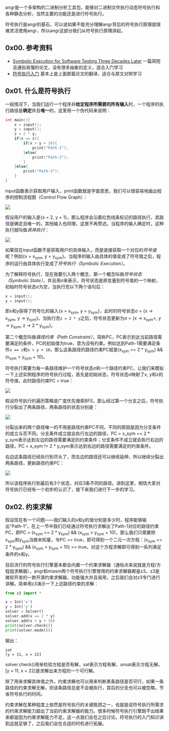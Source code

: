 angr是一个多架构的二进制分析工具包，能够对二进制文件执行动态符号执行和各种静态分析，当然主要的功能还是进行符号执行。

符号执行是angr的基石，可以说如果不能充分理解angr背后的符号执行原理就很难灵活使用angr，所以angr这部分我们从符号执行原理讲起。

## 0x00. 参考资料

- [Symbolic Execution for Software Testing Three Decades Later](attachment/0.符号执行入门/Symbolic%20Execution%20for%20Software%20Testing%20Three%20Decades%20Later.pdf) 一篇简短且通俗易懂的论文，没有很多抽象的定义，适合入门学习
- [符号执行入门](https://zhuanlan.zhihu.com/p/26927127) 基本上是上面那篇论文的翻译，适合与原文对照学习

## 0x01. 什么是符号执行

一般情况下，当我们运行一个程序并**给定程序所需要的所有输入**时，一个程序的执行路径是**确定**并且**唯一**的，这里用一个伪代码来说明：

```cpp
int main(){
    x = input();
    y = input();
    z = 2 * y;
    if(x == z){
        if(x > y + 10){
            print("Path-1");
        }else{
            print("Path-2");
        }
    }else{
        print("Path-3");
    }
}
```

input函数表示获取用户输入，print函数就是字面意思，我们可以很容易地画出程序的控制流程图（Control Flow Graph）：

![](img/CFG-1.png)

假设用户的输入是{x = 2, y = 1}，那么程序会沿着红色线条标记的路径执行，其路径是确定且唯一的，其他输入也同理，这里不再赘述。当程序的输入确定时，这种执行就叫做*具体执行*：

![](img/CFG-2.png)

如果现在input函数不是获取用户的具体输入，而是直接获取一个对应的*符号值*呢？例如{x = x<sub>sym</sub>, y = y<sub>sym</sub>}。当程序的输入由具体的值变成了符号值之后，程序的运行由具体执行变成了*符号执行（Symbolic Execution）*。

为了解释符号执行，现在我要引入两个概念，第一个概念叫做*符号状态（Symbolic State）*，并且用σ来表示，符号状态是原变量到符号值的一个映射，初始时符号状态σ为空，当执行完以下两个语句后：

```cpp
x = input();
y = input();
```

即x和y获得了符号化的输入{x = x<sub>sym</sub>, y = y<sub>sym</sub>}，此时的符号状态σ = {x → x<sub>sym</sub>, y → y<sub>sym</sub>}。当执行完`z = 2 * y`之后，符号状态更新为σ = {x → x<sub>sym</sub>>, y → y<sub>sym</sub>, z → 2 * y<sub>sym</sub>}。

第二个概念叫做*路径约束（Path Constraint）*，简称PC，PC表示到达当前路径需要满足的条件，PC的初始值为true，意为没有约束。例如达到Path-1需要满足条件`x == z`和`x > y + 10`，那么这条路径的路径约束PC就是(x<sub>sym</sub> == 2 * y<sub>sym</sub>) && (x<sub>sym</sub> > y<sub>sym</sub> + 10)。

符号执行需要为每一条路径维护一个符号状态σ和一个路径约束PC，让我们来模拟一下上述实例程序的符号执行过程，首先是初始状态，符号状态σ映射了x, y和z的符号值，此时路径约束PC = true：

![](img/SYM-CFG-1.png)

假设符号执行的遍历策略是广度优先搜索BFS，那么经过第一个分支之后，符号执行分裂出了两条路径，两条路径的状态分别是：

![](img/SYM-CFG-2.png)

分裂出来的两个路径唯一的不用是路径约束PC不同，不同的原因是因为分支条件的成立与否不同。分支条件成立就会执行左边的路径，PC = x_sym == 2 * y_sym表示达到左边的路径需要满足的约束条件；分支条件不成立就会执行右边的路径，PC = x_sym != 2 * y_sym表示达到右边的路径需要满足的约束条件。

右边这条路径已经执行到尽头了，而左边的路径还可以继续延伸，所以继续分裂出两条路径，更新路径约束PC：

![](img/SYM-CFG-3.png)

所以该程序执行到最后有3个状态，对应3条不同的路径。讲到这里，相信大家对符号执行已经有一个初步的认识了，接下来我们进行下一步的学习。

## 0x02. 约束求解

假设现在有一个问题——我们输入的x和y的值分别是多少时，程序能够输出"Path-1"。在上一节中我们已经通过符号执行求解出了Path-1对应的路径约束PC，即PC = (x<sub>sym</sub> == 2 * y<sub>sym</sub>) && (x<sub>sym</sub> > y<sub>sym</sub> + 10)，那么我们只需要把x<sub>sym</sub>和y<sub>sym</sub>当做未知量，令PC == true，即可得到一个二元一次方程：(x<sub>sym</sub> == 2 * y<sub>sym</sub>) && (x<sub>sym</sub> > y<sub>sym</sub> + 10) == true，对这个方程求解即可得到一系列满足条件的x和y。

目前流行的符号执行引擎基本都会内置一个约束求解器（通俗点来说就是方程/方程组求解器），angr和miasm两个符号执行引擎使用的约束求解器都是z3，z3是微软开发的一款开源约束求解器，功能强大并且易用，之后我们会对z3专门进行讲解。简单用z3演示一下上述路径约束的求解：

```python
from z3 import *

x = Int('x')
y = Int('y')
solver = Solver()
solver.add(x == 2 * y)
solver.add(x > y + 10)
print(solver.check())
print(solver.model())
```

输出：

```
sat
[y = 11, x = 22]
```

solver.check()用来检验方程是否有解，sat表示方程有解，unsat表示方程无解。[y = 11, x = 22]是求解出来方程的一个可行解。

除了用来求解具体值之外，约束求解也可以用来判断某条路径是否可行，如果一条路径的约束求解无解，则该条路径总是不会被执行，其后的分支也可以被忽略，节省符号执行的时间。

约束求解在某种程度上依然是符号执行的关键瓶颈之一，也就是说符号执行所需求的约束求解能力超出了当前约束求解器的能力。很多时候符号执行引擎跑不出结果来都是因为约束求解能力不足，这一点我们会在之后讨论。符号执行的入门知识讲到这就足够了，之后我们会在合适的时机进行拓展。

